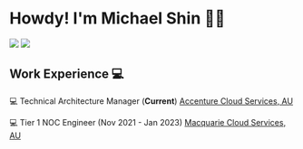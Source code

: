 # Howdy! I'm Michael Shin 👋🏼

<a href="https://www.linkedin.com/in/mshin1303" target="_blank"><img src="https://img.shields.io/badge/-LinkedIn-%230077B5?style=for-the-badge&logo=linkedin&logoColor=white" target="_blank"></a> 
<a href = "mailto:mshin1303@gmail.com"><img src="https://img.shields.io/badge/-Gmail-%23333?style=for-the-badge&logo=gmail&logoColor=white" target="_blank"></a>


## Work Experience 💻

💻 Technical Architecture Manager (**Current**) [Accenture Cloud Services, AU](https://www.accenture.com/au-en/cloud/)

💻 Tier 1 NOC Engineer (Nov 2021 - Jan 2023) [Macquarie Cloud Services, AU](https://macquariecloudservices.com/)
